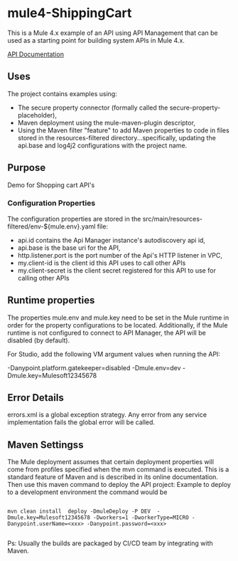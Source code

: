 # mule4-ShippingCart
This is a Mule 4.x example of an API using API Management that can be used as a starting point for building system APIs in Mule 4.x. 

[API Documentation](https://anypoint.mulesoft.com/exchange/portals/self-4067/1c318b8d-bf70-4733-8e6d-1fbc65389228/shopping-cart/1.0.1/console/summary/)

## Uses

The project contains examples using:


* The secure property connector (formally called the secure-property-placeholder),
* Maven deployment using the mule-maven-plugin descriptor,
* Using the Maven filter "feature" to add Maven properties to code in files stored in the resources-filtered directory...specifically, updating the api.base and log4j2 configurations with the project name.

## Purpose

Demo for Shopping cart API's

### Configuration Properties

The configuration properties are stored in the src/main/resources-filtered/env-${mule.env}.yaml file:

* api.id contains the Api Manager instance's autodiscovery api id,
* api.base is the base uri for the API,
* http.listener.port is the port number of the Api's HTTP listener in VPC,
* my.client-id is the client id this API uses to call other APIs
* my.client-secret is the client secret registered for this API to use for calling other APIs



## Runtime properties

The properties mule.env and mule.key need to be set in the Mule runtime in order for the property configurations to be located. Additionally, if the Mule runtime is not configured to connect to API Manager, the API will be disabled (by default).

For Studio, add the following VM argument values when running the API:

 -Danypoint.platform.gatekeeper=disabled -Dmule.env=dev -Dmule.key=Mulesoft12345678

## Error Details 

errors.xml is a global exception strategy. Any error from any service implementation fails the global error will be called.

## Maven Settingss

The Mule deployment assumes that certain deployment properties will come from profiles specified when the mvn command is executed. This is a standard feature of Maven and is described in its online documentation.  Then use this maven command to deploy the API project:
Example to deploy to a development environment the command would be
```

mvn clean install  deploy -DmuleDeploy -P DEV  -Dmule.key=Mulesoft12345678 -Dworkers=1 -DworkerType=MICRO -Danypoint.userName=<xxx> -Danypoint.password=<xxx> 


```

Ps: Usually the builds are packaged by CI/CD team by integrating with Maven.
